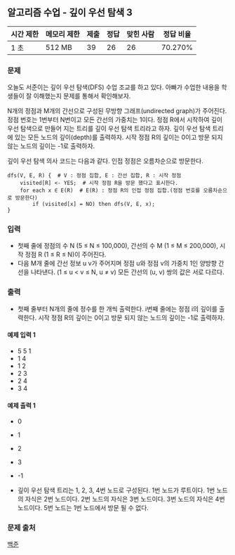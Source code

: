 ## 알고리즘 수업 - 깊이 우선 탐색 3
 
|시간 제한|	메모리 제한|	제출|	정답|	맞힌 사람|	정답 비율|
|---|---|---|---|---|---|
|1 초|	512 MB|	39|	26|	26|	70.270%|

### 문제
오늘도 서준이는 깊이 우선 탐색(DFS) 수업 조교를 하고 있다. 아빠가 수업한 내용을 학생들이 잘 이해했는지 문제를 통해서 확인해보자.

N개의 정점과 M개의 간선으로 구성된 무방향 그래프(undirected graph)가 주어진다. 정점 번호는 1번부터 N번이고 모든 간선의 가중치는 1이다. 정점 R에서 시작하여 깊이 우선 탐색으로 만들어 지는 트리를 깊이 우선 탐색 트리라고 하자. 깊이 우선 탐색 트리에 있는 모든 노드의 깊이(depth)를 출력하자. 시작 정점 R의 깊이는 0이고 방문 되지 않는 노드의 깊이는 -1로 출력하자.

깊이 우선 탐색 의사 코드는 다음과 같다. 인접 정점은 오름차순으로 방문한다.
```
dfs(V, E, R) {  # V : 정점 집합, E : 간선 집합, R : 시작 정점
    visited[R] <- YES;  # 시작 정점 R을 방문 했다고 표시한다.
    for each x ∈ E(R)  # E(R) : 정점 R의 인접 정점 집합.(정점 번호를 오름차순으로 방문한다)
        if (visited[x] = NO) then dfs(V, E, x);
}
```
### 입력
- 첫째 줄에 정점의 수 N (5 ≤ N ≤ 100,000), 간선의 수 M (1 ≤ M ≤ 200,000), 시작 정점 R (1 ≤ R ≤ N)이 주어진다.
- 다음 M개 줄에 간선 정보 u v가 주어지며 정점 u와 정점 v의 가중치 1인 양방향 간선을 나타낸다. (1 ≤ u < v ≤ N, u ≠ v) 모든 간선의 (u, v) 쌍의 값은 서로 다르다.

### 출력
- 첫째 줄부터 N개의 줄에 정수를 한 개씩 출력한다. i번째 줄에는 정점 i의 깊이를 출력한다. 시작 정점 R의 깊이는 0이고 방문 되지 않는 노드의 깊이는 -1로 출력하자.

#### 예제 입력 1 
- 5 5 1
- 1 4
- 1 2
- 2 3
- 2 4
- 3 4

#### 예제 출력 1 
- 0
- 1
- 2
- 3
- -1

- 깊이 우선 탐색 트리는 1, 2, 3, 4번 노드로 구성된다. 1번 노드가 루트이다. 1번 노드의 자식은 2번 노드이다. 2번 노드의 자식은 3번 노드이다. 3번 노드의 자식은 4번 노드이다. 5번 노드는 1번 노드에서 방문 될 수 없다.

### 문제 출처
[백준](https://www.acmicpc.net/problem/24481)